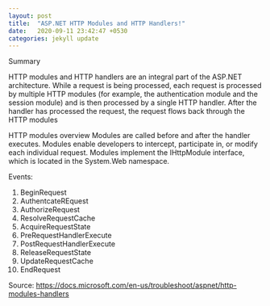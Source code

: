 ```yaml
---
layout: post
title:  "ASP.NET HTTP Modules and HTTP Handlers!"
date:   2020-09-11 23:42:47 +0530
categories: jekyll update
---
```

Summary

HTTP modules and HTTP handlers are an integral part of the ASP.NET architecture. While a request is being processed, each request is processed by multiple HTTP modules (for example, the authentication module and the session module) and is then processed by a single HTTP handler. After the handler has processed the request, the request flows back through the HTTP modules

HTTP modules overview
Modules are called before and after the handler executes. Modules enable developers to intercept, participate in, or modify each individual request. Modules implement the IHttpModule interface, which is located in the System.Web namespace.

Events:

1. BeginRequest
2. AuthentcateREquest
3. AuthorizeRequest
4. ResolveRequestCache
5. AcquireRequestState
6. PreRequestHandlerExecute
7. PostRequestHandlerExecute
8. ReleaseRequestState
9. UpdateRequestCache
10. EndRequest


Source: https://docs.microsoft.com/en-us/troubleshoot/aspnet/http-modules-handlers
